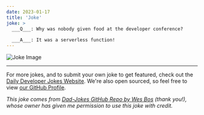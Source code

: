 ```yaml
---
date: 2023-01-17
title: 'Joke'
joke: >
  ___Q___: Why was nobody given food at the developer conference?
  
  ___A___: It was a serverless function!
---
```



![Joke Image](https://private.xtrp.io/projects/DailyDeveloperJokes/public_image_server/images/5e1259ab8700f.png)

---

For more jokes, and to submit your own joke to get featured, check out the [Daily Developer Jokes Website](https://dailydeveloperjokes.github.io/). We're also open sourced, so feel free to view [our GitHub Profile](https://github.com/dailydeveloperjokes).


_This joke comes from [Dad-Jokes GitHub Repo by Wes Bos](https://github.com/wesbos/dad-jokes) (thank you!), whose owner has given me permission to use this joke with credit._

<!--
Joke text:
**Q**: Why was nobody given food at the developer conference?

**A**: It was a serverless function!
 -->


